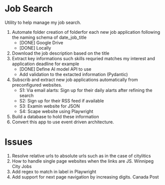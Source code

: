 # Job Search

Utility to help manage my job search.

1. Automate folder creation of folderfor each new job application following the naming schema of date_job_title
    * [DONE] Google Drive
    * [DONE] Locally 
2. Download the job description based on the title
3. Extract key informations such skills requried matches my interest and application deadline for example
    * [DONE] Define AI model API to use
    * Add validation to the extacted information (Pydantic)
4. Subscrib and extract new job applications automatically from preconfigured websites.
    * S1: Via email alarts: Sign up for their daily alarts after refining the search
    * S2: Sign up for their RSS feed if available
    * S3: Examin website for JSON
    * S4: Scape website using Playwright
5. Build a database to hold these information
6. Convert this app to use event driven architecture.


# Issues
1. Resolve relative urls to absolute urls such as in the case of citylitics
2. How to handle single page websites when the links are JS. Winnipeg City Jobs
3. Add regex to match in label in Playwright
4. Add support for next page navigation by increasing digits. Canada Post